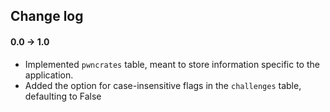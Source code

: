 ## Change log

#### 0.0 -> 1.0
- Implemented `pwncrates` table, meant to store information specific to the application.
- Added the option for case-insensitive flags in the `challenges` table, defaulting to False